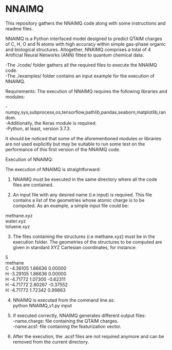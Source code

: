 # NNAIMQ
This repository gathers the NNAIMQ code along with some instructions and readme files.

NNAIMQ is a Python interfaced model designed to predict QTAIM charges of C, H, O and N atoms with high accuracy within simple gas-phase organic and biological structures. Altogether, NNAIMQ comprises a total of 4 Artificial Neural Networks (ANN) fitted to quantum chemical data.

-The ./code/ folder gathers all the required files to execute the NNAIMQ code.   
-The ./examples/ folder contains an input example for the execution of NNAIMQ.  

Requirements:
The execution of NNAIMQ requires the following libraries and modules:

-numpy,sys,subprocess,os,tensorflow,pathlib,pandas,seaborn,matplotlib,random.   
-Additionally, the Keras module is required.   
-Python, at least, version 3.7.3.  

It should be noticed that some of the aforementioned modules or libraries are not used explicitly but may be suitable to run some test on the performance of this first version of the NNAIMQ code.

Execution of NNAIMQ:

The execution of NNAIMQ is straightforward:

1) NNAIMQ must be executed in the same directory where all the code files are contained.

2) An input file with any desired name (i.e input) is required. This file contains a list of the geometries whose atomic charge is to be computed. As an example, a simple input file could be:

methane.xyz  
water.xyz  
toluene.xyz  

3) The files containing the structures (i.e methane.xyz) must be in the execution folder. The geometries of the structures to be computed are given in standard XYZ Cartesian coordinates, for instance:

5  
methane  
C -4.36105 1.86636  0.00000  
H -3.29105 1.86636  0.00000  
H -4.71772 1.07300 -0.62311  
H -4.71772 2.80267 -0.37552  
H -4.71772 1.72342  0.99863  

4) NNAIMQ is executed from the command line as:  
   python NNAIMQ_v1.py input

5) If executed correctly, NNAIMQ generates different output files:  
-name.charge: file containing the QTAIM charges.  
-name.acsf: file containing the featurization vector.  

6) After the execution, the .acsf files are not required anymore and can be removed from the current directory.
